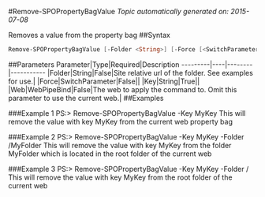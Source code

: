 #Remove-SPOPropertyBagValue
*Topic automatically generated on: 2015-07-08*

Removes a value from the property bag
##Syntax
```powershell
Remove-SPOPropertyBagValue [-Folder <String>] [-Force [<SwitchParameter>]] [-Web <WebPipeBind>] -Key <String>
```


##Parameters
Parameter|Type|Required|Description
---------|----|--------|-----------
|Folder|String|False|Site relative url of the folder. See examples for use.|
|Force|SwitchParameter|False||
|Key|String|True||
|Web|WebPipeBind|False|The web to apply the command to. Omit this parameter to use the current web.|
##Examples

###Example 1
    PS:> Remove-SPOPropertyBagValue -Key MyKey
This will remove the value with key MyKey from the current web property bag

###Example 2
    PS:> Remove-SPOPropertyBagValue -Key MyKey -Folder /MyFolder
This will remove the value with key MyKey from the folder MyFolder which is located in the root folder of the current web

###Example 3
    PS:> Remove-SPOPropertyBagValue -Key MyKey -Folder /
This will remove the value with key MyKey from the root folder of the current web
<!-- Ref: 78282DCDA2059ED043399AA32D80EF36 -->